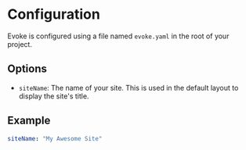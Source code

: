 # Configuration

Evoke is configured using a file named `evoke.yaml` in the root of your project.

## Options

*   `siteName`: The name of your site. This is used in the default layout to display the site's title.

## Example

```yaml
siteName: "My Awesome Site"
